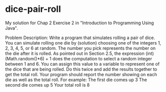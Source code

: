 # dice-pair-roll
My solution for Chap 2 Exercise 2 in "Introduction to Programming Using Java".

Problem Description:
Write a program that simulates rolling a pair of dice. You can simulate rolling one die by (solution)
choosing one of the integers 1, 2, 3, 4, 5, or 6 at random. The number you pick represents the number
on the die after it is rolled.
As pointed out in Section 2.5, the expression (int)(Math.random()*6) + 1 does the computation to select
a random integer between 1 and 6. You can assign this value to a variable to represent one of the dice
that are being rolled. Do this twice and add the results together to get the total roll.
Your program should report the number showing on each die as well as the total roll.
For example:
       The first die comes up 3
       The second die comes up 5
       Your total roll is 8


